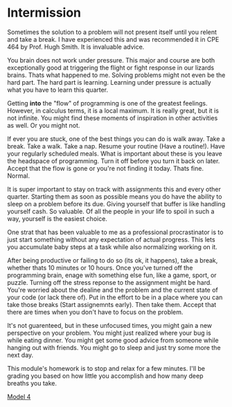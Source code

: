 # Intermission

Sometimes the solution to a problem will not present itself until you relent and take a break. I have experienced this and was recommended it in CPE 464 by Prof. Hugh Smith. It is invaluable advice.

You brain does not work under pressure. This major and course are both exceptionally good at triggering the flight or fight response in our lizards brains. Thats what happened to me. Solving problems might not even be the hard part. The hard part is learning. Learning under pressure is actually what you have to learn this quarter.

Getting __into__ the "flow" of programming is one of the greatest feelings. However, in calculus terms, it is a local maximum. It is really great, but it is not infinite. You might find these moments of inspiration in other activities as well. Or you might not.

If ever you are stuck, one of the best things you can do is walk away. Take a break. Take a walk. Take a nap. Resume your routine (Have a routine!). Have your regularly scheduled meals. What is important about these is you leave the headspace of programming. Turn it off before you turn it back on later. Accept that the flow is gone or you're not finding it today. Thats fine. Normal.

It is super important to stay on track with assignments this and every other quarter. Starting them as soon as possible means you do have the ability to sleep on a problem before its due. Giving yourself that buffer is like handling yourself cash. So valuable. Of all the people in your life to spoil in such a way, yourself is the easiest choice.

One strat that has been valuable to me as a professional procrastinator is to just start something without any expectation of actual progress. This lets you accumulate baby steps at a task while also normalizing working on it.

After being productive or failing to do so (its ok, it happens), take a break, whether thats 10 minutes or 10 hours. Once you've turned off the programming brain, enage with something else fun, like a game, sport, or puzzle. Turning off the stress reponse to the assignment might be hard. You're worried about the dealine and the problem and the current state of your code (or lack there of). Put in the effort to be in a place where you can take those breaks (Start assignemnts early). Then take them. Accept that there are times when you don't have to focus on the problem.

It's not guarenteed, but in these unfocused times, you might gain a new perspective on your problem. You might just realized where your bug is while eating dinner. You might get some good advice from someone while hanging out with friends. You might go to sleep and just try some more the next day.

This module's homework is to stop and relax for a few minutes. I'll be grading you based on how little you accomplish and how many deep breaths you take.

[Model 4](../mod4/README.md)
